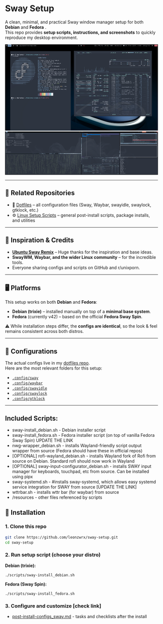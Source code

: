 # Sway Setup

A clean, minimal, and practical Sway window manager setup for both **Debian** and **Fedora** .  
This repo provides **setup scripts, instructions, and screenshots** to quickly reproduce my desktop environment.

![fedora42_sway.png](./assets/fedora42_sway.png)
![sway-debian13.png](./assets/sway-debian13.png)

---

## 🔗 Related Repositories

- 📂 [Dotfiles](https://github.com/leonzwrx/dotfiles) – all configuration files (Sway, Waybar, swayidle, swaylock, gtklock, etc.)  
- ⚙️ [Linux Setup Scripts](https://github.com/leonzwrx/linux-setup-scripts) – general post-install scripts, package installs, and utilities  

---

## 🙏 Inspiration & Credits

* **[Ubuntu Sway Remix](https://github.com/Ubuntu-Sway)** – Huge thanks for the inspiration and base ideas.
* **SwayWM, Waybar, and the wider Linux community** – for the incredible tools.
* Everyone sharing configs and scripts on GitHub and r/unixporn.

---

## 🖥️ Platforms

This setup works on both **Debian** and **Fedora**:

- **Debian (trixie)** – installed manually on top of a **minimal base system**.  
- **Fedora** (currently v42) – based on the official **Fedora Sway Spin**.  

⚠️ While installation steps differ, the **configs are identical**, so the look & feel remains consistent across both distros.

---

## 📂 Configurations

The actual configs live in my [dotfiles repo](https://github.com/leonzwrx/dotfiles).  
Here are the most relevant folders for this setup:

- [`.config/sway`](https://github.com/leonzwrx/dotfiles/tree/main/.config/sway)  
- [`.config/waybar`](https://github.com/leonzwrx/dotfiles/tree/main/.config/waybar)  
- [`.config/swayidle`](https://github.com/leonzwrx/dotfiles/tree/main/.config/swayidle)  
- [`.config/swaylock`](https://github.com/leonzwrx/dotfiles/tree/main/.config/swaylock)  
- [`.config/gtklock`](https://github.com/leonzwrx/dotfiles/tree/main/.config/gtklock)  

---

## Included Scripts:
* sway-install_debian.sh - Debian installer script
* sway-install_fedora.sh - Fedora installer script (on top of vanilla Fedora Sway Spin) UPDATE THE LINK
* nwg-wrapper_debian.sh - installs Wayland-friendly script output wrapper from source (Fedora should have these in official repos)
* [OPTIONAL] rofi-wayland_debian.sh - installs Wayland fork of Rofi from source on Debian. Standard rofi should now work in Wayland
* [OPTIONAL] sway-input-configurator_debian.sh - installs SWAY input manager for keyboards, touchpad, etc from source. Can be installed using pipx
* sway-systemd.sh - #installs sway-systemd, which allows easy systemd service integration for SWAY from source [UPDATE THE LINK]
* wttrbar.sh - installs wttr bar (for waybar) from source
* /resources - other files referenced by scripts

## 🚀 Installation

### 1. Clone this repo
```bash
git clone https://github.com/leonzwrx/sway-setup.git
cd sway-setup
```

### 2. Run setup script (choose your distro)

**Debian (trixie):**

```
./scripts/sway-install_debian.sh
```

**Fedora (Sway Spin):**

```
./scripts/sway-install_fedora.sh
```

### 3. Configure and customize [check link]
* [post-install-configs_sway.md](../post-install-configs_sway.md) - tasks and checklists after the install